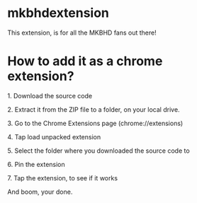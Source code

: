 # mkbhdextension

This extension, is for all the MKBHD fans out there!

<h1> How to add it as a chrome extension?</h1>
<p> 1. Download the source code </p>
<p> 2. Extract it from the ZIP file to a folder, on your local drive.</p>
<p> 3. Go to the Chrome Extensions page (chrome://extensions)</p>
<p> 4. Tap load unpacked extension</p>
<p> 5. Select the folder where you downloaded the source code to</p>
<p> 6. Pin the extension</p>
<p> 7. Tap the extension, to see if it works</p>

<p>And boom, your done.</p>

